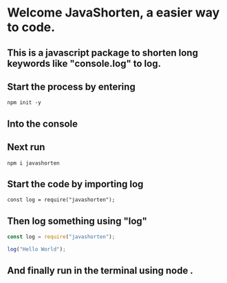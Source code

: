 # Welcome JavaShorten, a easier way to code.
## This is a javascript package to shorten long keywords like "console.log" to log. 
## Start the process by entering 
`npm init -y` 
## Into the console

## Next run 
` npm i javashorten `
## Start the code by importing log
`
const log = require("javashorten");
`

## Then log something using "log"

```js
const log = require("javashorten");

log("Hello World");
```
## And finally run in the terminal using node .